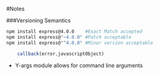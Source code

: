 #Notes

###Versioning Semantics
```bash
npm install express@4.0.0    #Exact Match accepted
npm install express@"~4.0.0" #Patch acceptable
npm install express@"^4.0.0" #Minor version acceptable
```

```javascript
    callback(error,javascriptObject)
```

- Y-args module allows for command line arguments